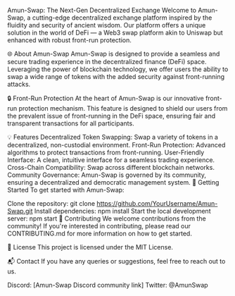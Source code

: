 Amun-Swap: The Next-Gen Decentralized Exchange
Welcome to Amun-Swap, a cutting-edge decentralized exchange platform inspired by the fluidity and security of ancient wisdom. Our platform offers a unique solution in the world of DeFi — a Web3 swap platform akin to Uniswap but enhanced with robust front-run protection.

🌐 About Amun-Swap
Amun-Swap is designed to provide a seamless and secure trading experience in the decentralized finance (DeFi) space. Leveraging the power of blockchain technology, we offer users the ability to swap a wide range of tokens with the added security against front-running attacks.

🔒 Front-Run Protection
At the heart of Amun-Swap is our innovative front-run protection mechanism. This feature is designed to shield our users from the prevalent issue of front-running in the DeFi space, ensuring fair and transparent transactions for all participants.

💡 Features
Decentralized Token Swapping: Swap a variety of tokens in a decentralized, non-custodial environment.
Front-Run Protection: Advanced algorithms to protect transactions from front-running.
User-Friendly Interface: A clean, intuitive interface for a seamless trading experience.
Cross-Chain Compatibility: Swap across different blockchain networks.
Community Governance: Amun-Swap is governed by its community, ensuring a decentralized and democratic management system.
🚀 Getting Started
To get started with Amun-Swap:

Clone the repository: git clone https://github.com/YourUsername/Amun-Swap.git
Install dependencies: npm install
Start the local development server: npm start
🤝 Contributing
We welcome contributions from the community! If you're interested in contributing, please read our CONTRIBUTING.md for more information on how to get started.

📄 License
This project is licensed under the MIT License.

📬 Contact
If you have any queries or suggestions, feel free to reach out to us.

Discord: [Amun-Swap Discord community link]
Twitter: @AmunSwap
